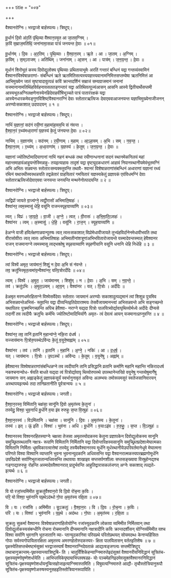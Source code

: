 +++
title = "००७"

+++


वैश्वानरोग्निः। भरद्वाजो बार्हस्पत्यः। त्रिष्टुप्।

मू॒र्धानं॑ दि॒वो अ॑र॒तिं पृ॑थि॒व्या वै॑श्वान॒रमृ॒त आ जा॒तम॒ग्निम् ।  
क॒विं स॒म्राज॒मति॑थिं॒ जना॑नामा॒सन्ना पात्रं॑ जनयन्त दे॒वाः ॥ ०१॥

मू॒र्धान॑म् । दि॒वः । अ॒र॒तिम् । पृ॒थि॒व्याः । वै॒श्वा॒न॒रम् । ऋ॒ते । आ । जा॒तम् । अ॒ग्निम् ।  
क॒विम् । स॒म्ऽराजम् । अति॑थिम् । जना॑नाम् । आ॒सन् । आ । पात्र॑म् । ज॒न॒य॒न्त॒ । दे॒वाः ॥

मूर्धानं शिरोभूतं कस्य दिवोद्युलोक्य पृथिव्याः प्रथितायाभूमेः अरतिं गन्तारं बन्धिनं यद्वा गन्तव्यंस्वामिनं वैश्वानरंविश्वेषान्नराणां- संबन्धिनं ऋते ऋतमितिसत्यस्ययज्ञस्यवानामनिमित्तसप्तम्येषा ऋतनिमित्तं आ आभिमुख्येन जातं सृष्ट्यादावुत्पन्नं कविं क्रान्तदर्शिनं सम्राजं सम्यग्राजमानं जनानां यजमानानामतिथिंहविर्वहनायसततङ्गन्तारं यद्वा अतिथिवत्पूज्यंआसन् आसनि आस्ये द्वितीयार्थेसप्तमी आस्यभूतअग्निलक्षणेनास्येनहिदेवाहवींषिभूञ्चते पात्रं पातारंरक्षकं यद्वा आस्येनधारकमेवङ्गुणविशिष्टंवैश्वानराग्निं देवाः स्तोतारऋत्विजः देवाएववाआजनयन्त यज्ञाभिमुख्येनाजीजनन् अरण्योःसकाशात् उदपादयन् ॥ १ ॥

वैश्वानरोग्निः। भरद्वाजो बार्हस्पत्यः। त्रिष्टुप्।

नाभिं॑ य॒ज्ञानां॒ सद॑नं रयी॒णां म॒हामा॑हा॒वम॒भि सं न॑वन्त ।  
वै॒श्वा॒न॒रं र॒थ्य॑मध्व॒राणां॑ य॒ज्ञस्य॑ के॒तुं ज॑नयन्त दे॒वाः ॥ ०२॥

नाभि॑म् । य॒ज्ञाना॑म् । सद॑नम् । र॒यी॒णाम् । म॒हाम् । आ॒ऽहा॒वम् । अ॒भि । सम् । न॒व॒न्त॒ ।  
वै॒श्वा॒न॒रम् । र॒थ्य॑म् । अ॒ध्व॒राणा॑म् । य॒ज्ञस्य॑ । के॒तुम् । ज॒न॒य॒न्त॒ । दे॒वाः ॥

यज्ञानां ज्योतिष्टोमादियागानां नाभिं नहनं बन्धकं तथा रयीणान्धनानां सदनं स्थानमेकनिलयं महां महान्तमाहावंआहूयन्तेस्मिन्नाहु- तयइत्याहावः तादृशं यद्वा वृष्ट्युदकधारणं आहावं निपानस्थानीयमेवंभूतमग्निं अभि अभितः सन्नवन्तः स्तोतारःसम्यक्स्तुवन्ति तथावै- श्वानरं विशेषान्नराणांसंबन्धिनं अध्वराणां यज्ञानां रथ्यं रथिनं यथारथीस्वरथन्नयति तद्वन्नेतारं ग्राहयितारं गमयितारं यज्ञस्यकेतुं प्रज्ञापकं एवंविधमग्निं देवाः स्तोतारऋत्विजोदेवाएववा जनयन्त जनयन्ति मन्थनेनोत्पादयन्ति ॥ २ ॥

वैश्वानरोग्निः। भरद्वाजो बार्हस्पत्यः। त्रिष्टुप्।

त्वद्विप्रो॑ जायते वा॒ज्य॑ग्ने॒ त्वद्वी॒रासो॑ अभिमाति॒षाहः॑ ।  
वैश्वा॑नर॒ त्वम॒स्मासु॑ धेहि॒ वसू॑नि राजन्त्स्पृह॒याय्या॑णि ॥ ०३॥

त्वत् । विप्रः॑ । जा॒य॒ते॒ । वा॒जी । अ॒ग्ने॒ । त्वत् । वी॒रासः॑ । अ॒भि॒मा॒ति॒ऽसहः॑ ।  
वैश्वा॑नर । त्वम् । अ॒स्मासु॑ । धे॒हि॒ । वसू॑नि । रा॒ज॒न् । स्पृ॒ह॒याय्या॑णि ॥

हेअग्ने वाजी हविर्लक्षणान्नवान्पुरुषः त्वत् त्वत्तःसकाशात् विप्रोमेधावीजायते तुभ्यंहविर्दानेनमेधावीभवति तथा वीरासोवीराः त्वत् त्वत्तः अभिमातिषाहः अभिमातीनांशत्रूणांअभिभवितारोजायन्ते यस्मादेवन्तस्मात् हेवैश्वानर राजन् राजमानाग्ने त्वमस्मासु त्वद्भक्तेषु स्पृहयाय्याणि स्पृहणीयानि वसूनि धनानि धेहि निधेहि ॥ ३ ॥

वैश्वानरोग्निः। भरद्वाजो बार्हस्पत्यः। त्रिष्टुप्।

त्वां विश्वे॑ अमृत॒ जाय॑मानं॒ शिशुं॒ न दे॒वा अ॒भि सं न॑वन्ते ।  
तव॒ क्रतु॑भिरमृत॒त्वमा॑य॒न्वैश्वा॑नर॒ यत्पि॒त्रोरदी॑देः ॥ ०४॥

त्वाम् । विश्वे॑ । अ॒मृ॒त॒ । जाय॑मानम् । शिशु॑म् । न । दे॒वाः । अ॒भि । सम् । न॒व॒न्ते॒ ।  
तव॑ । क्रतु॑ऽभिः । अ॒मृ॒त॒ऽत्वम् । आ॒य॒न् । वैश्वा॑नर । यत् । पि॒त्रोः । अदी॑देः ॥

हेअमृत मरणधर्मरहिताग्ने विश्वेसर्वेदेवाः स्तोतारः जायमानं अरण्योः सकाशादुत्पद्यमानं त्वां शिशुन्न पुत्रमिव अभिसन्नवन्तेअभिसं- स्तुवन्ति यद्वा दीव्यन्तिइतिदेवारश्मयः तेसर्वेजायमानन्त्वां अभिसन्नवन्ते अभि सङ्गच्छन्ते यथापितरः पुत्रमभिगच्छन्ति अपिच हेवैश्वा- नराग्ने यद्यदा पित्रोः पालयित्र्योर्द्यावापृथिव्योर्मध्ये अदीदेः दीप्यसे तदानीं तव त्वदीयैः क्रतुभिः कर्मभिः ज्योतिष्टोमादिभिर्यागैः अमृत- त्वं देवत्वं आयन् यजमानाःप्राप्नुवन्ति ॥ ४ ॥

वैश्वानरोग्निः। भरद्वाजो बार्हस्पत्यः। त्रिष्टुप्।

वैश्वा॑नर॒ तव॒ तानि॑ व्र॒तानि॑ म॒हान्य॑ग्ने॒ नकि॒रा द॑धर्ष ।  
यज्जाय॑मानः पि॒त्रोरु॒पस्थेऽवि॑न्दः के॒तुं व॒युने॒ष्वह्ना॑म् ॥ ०५॥

वैश्वा॑नर । तव॑ । तानि॑ । व्र॒तानि॑ । म॒हानि॑ । अ॒ग्ने॒ । नकिः॑ । आ । द॒ध॒र्ष॒ ।  
यत् । जाय॑मानः । पि॒त्रोः । उ॒पऽस्थे॑ । अवि॑न्दः । के॒तुम् । व॒युने॑षु । अह्ना॑म् ॥

हेवैश्वानर विश्वेषान्नराणांसंबन्धिन्नग्ने तव त्वदीयानि तानि प्रसिद्धानि व्रतानि कर्माणि महानि महान्ति नकिरादधर्ष नकश्चनान्योध- र्षयति बाधते यद्यदा त्वं पित्रोर्द्यावापृ थिव्योरुपस्थे उपस्थानेन्तरिक्षे वयुनेषु गन्तव्येषुमार्गेषु जायमानः सन् अह्नाङ्केतुं प्रज्ञापकंसूर्यं स्वर्भानुनावृतं अविन्दः अलम्भयः तमोरूपमसुरं स्वतेजसानिवारयन् अस्थापयइत्यर्थः तदा तानिव्रतानीति पूर्वत्रान्वयः ॥ ५ ॥

वैश्वानरोग्निः। भरद्वाजो बार्हस्पत्यः। जगती।

वै॒श्वा॒न॒रस्य॒ विमि॑तानि॒ चक्ष॑सा॒ सानू॑नि दि॒वो अ॒मृत॑स्य के॒तुना॑ ।  
तस्येदु॒ विश्वा॒ भुव॒नाधि॑ मू॒र्धनि॑ व॒या इ॑व रुरुहुः स॒प्त वि॒स्रुहः॑ ॥ ०६॥

वै॒श्वा॒न॒रस्य॑ । विऽमि॑तानि । चक्ष॑सा । सानू॑नि । दि॒वः । अ॒मृत॑स्य । के॒तुना॑ ।  
तस्य॑ । इत् । ऊं॒ इति॑ । विश्वा॑ । भुव॑ना । अधि॑ । मू॒र्धनि॑ । व॒याःऽइ॑व । रु॒रु॒हुः॒ । स॒प्त । वि॒ऽस्रुहः॑ ॥

वैश्वानरस्य विश्वनरहितस्याग्नेः चक्षसा तेजसा अमृतस्योदकस्य केतुना प्रज्ञापकेन दिवोद्युलोकस्य सानूनि समुच्छ्रितस्थलानि नक्षत्र- रूपाणि विमितानि निर्मितानि यद्वा दिवोन्तरिक्षस्यसानूनि समुच्छ्रितप्रदेशाःमेघात्मकाः विमितानि निर्मिताः धूमविकारत्वात्तेषां तस्येदु तस्यैववैश्वानरस्य मूर्धनि मूर्धस्थानीयेउपरिवर्तमानेधूमे मेघात्मना परिणते विश्वा विश्वानि व्याप्तानि भुवना भुवनान्युदकानि अधिवसन्ति यद्वा वैश्वानरात्मकस्यपरब्रह्मणोमूर्धनि उपरिप्रदेशे सर्वाणिभूतजातान्यधिवसन्ति तथावयाः शाखाइव सप्तसर्पणशीलाः सप्तसङ्ख्यावा विस्रुहोनद्यश्च गङ्गाद्यारुरुहुः रोहन्ति अस्मादेववैश्वानरात् प्रादुर्भवन्ति आहुतिद्वारासकलंजगत् अग्नेः सकाशाद् त्पद्यते- इत्यर्थः ॥ ६ ॥

वैश्वानरोग्निः। भरद्वाजो बार्हस्पत्यः। जगती।

वि यो रजां॒स्यमि॑मीत सु॒क्रतु॑र्वैश्वान॒रो वि दि॒वो रो॑च॒ना क॒विः ।  
परि॒ यो विश्वा॒ भुव॑नानि पप्र॒थेऽद॑ब्धो गो॒पा अ॒मृत॑स्य रक्षि॒ता ॥ ०७॥

वि । यः । रजां॑सि । अमि॑मीत । सु॒ऽक्रतुः॑ । वै॒श्वा॒न॒रः । वि । दि॒वः । रो॒च॒ना । क॒विः ।  
परि॑ । यः । विश्वा॑ । भुव॑नानि । प॒प्र॒थे । अद॑ब्धः । गो॒पाः । अ॒मृत॑स्य । र॒क्षि॒ता ॥

सुक्रतुः सुकर्मा वैश्वानरः विश्वेषान्नराणांहितोयोग्निः रजांस्युदकानि लोकावा व्यमिमीत निर्मितवान् तथा दिवोद्युलोकस्यसंबन्धीनि रोचना रोचमानानि दीप्यमानानि नक्षत्रादीनि कविः क्रान्तदर्शीसन् योग्निर्व्यमिमीत यश्च विश्वा सर्वाणि भुवनानि भूतजातानि व्या- प्तान्युदकानिवा परिपप्रथे परितोप्रथयत् सोयमदब्धः केनाप्यहिंसितः गोपाः सर्वस्यगोपायितारक्षिता अमृतस्य अमरणहेतोरुदकस्यर- क्षिता पालयितासन् वर्ततइतिशेषः ॥ ७ ॥पृक्षस्येतिसप्तर्चमष्टमंसूक्तं भरद्वाजस्यार्षं वैश्वानराग्निदेवताकं आद्याःषड्जगत्यः सप्तमीत्रिष्टुप् तथाचानुक्रान्तम्-पृक्षस्यान्त्यात्रिष्टुबि- ति । चातुर्विंशिकेहन्याग्निमारुतेइदंसूक्तं वैश्वानरीयनिविद्धानं सूत्रितंच-पृक्षस्यवृष्णोवृष्णेशर्धायेति । आभिप्लविकेपृष्ठ्याभिप्लवषडह- योः पञ्चमेहनिइदमेवसूक्तंवैश्वानरनिविद्धानं सूत्रितंच-पृक्षस्यवृष्णोशर्धायनूचित्सहोजाइत्याग्निमारुतमिति । विषुवत्यग्निमारुते आद्यौ- तृचौस्तोत्रियानुरूपौ सूत्रितंच-पृक्षस्यवृष्णोअरुषस्यनूसहइतिस्तोत्रियानरूपाविति ।